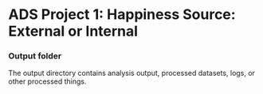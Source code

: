 # ADS Project 1: Happiness Source: External or Internal  
### Output folder

The output directory contains analysis output, processed datasets, logs, or other processed things.

